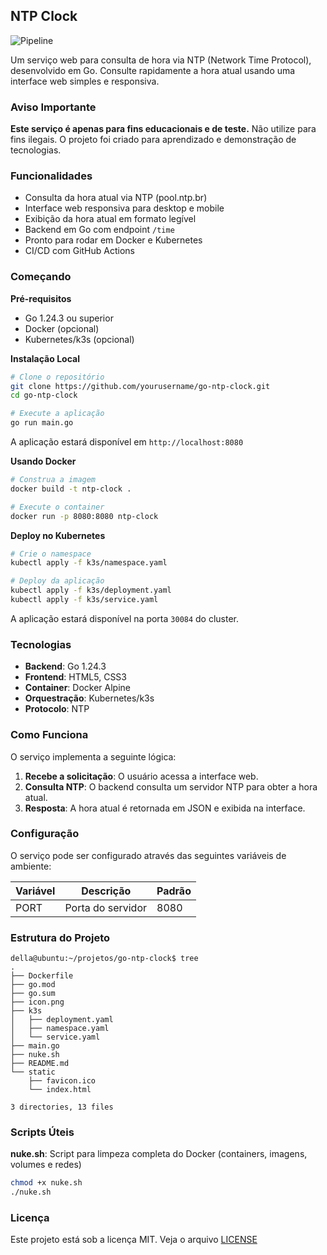 ## NTP Clock

![Pipeline](https://github.com/dellabeneta/go-ntp-clock/actions/workflows/main.yaml/badge.svg)

Um serviço web para consulta de hora via NTP (Network Time Protocol), desenvolvido em Go. Consulte rapidamente a hora atual usando uma interface web simples e responsiva.

### Aviso Importante

**Este serviço é apenas para fins educacionais e de teste.** Não utilize para fins ilegais. O projeto foi criado para aprendizado e demonstração de tecnologias.

### Funcionalidades

- Consulta da hora atual via NTP (pool.ntp.br)
- Interface web responsiva para desktop e mobile
- Exibição da hora atual em formato legível
- Backend em Go com endpoint `/time`
- Pronto para rodar em Docker e Kubernetes
- CI/CD com GitHub Actions

### Começando

**Pré-requisitos**
- Go 1.24.3 ou superior
- Docker (opcional)
- Kubernetes/k3s (opcional)

**Instalação Local**
```bash
# Clone o repositório
git clone https://github.com/yourusername/go-ntp-clock.git
cd go-ntp-clock

# Execute a aplicação
go run main.go
```

A aplicação estará disponível em `http://localhost:8080`

**Usando Docker**
```bash
# Construa a imagem
docker build -t ntp-clock .

# Execute o container
docker run -p 8080:8080 ntp-clock
```

**Deploy no Kubernetes**
```bash
# Crie o namespace
kubectl apply -f k3s/namespace.yaml

# Deploy da aplicação
kubectl apply -f k3s/deployment.yaml
kubectl apply -f k3s/service.yaml
```

A aplicação estará disponível na porta `30084` do cluster.

### Tecnologias

- **Backend**: Go 1.24.3
- **Frontend**: HTML5, CSS3
- **Container**: Docker Alpine
- **Orquestração**: Kubernetes/k3s
- **Protocolo**: NTP

### Como Funciona

O serviço implementa a seguinte lógica:

1. **Recebe a solicitação**: O usuário acessa a interface web.
2. **Consulta NTP**: O backend consulta um servidor NTP para obter a hora atual.
3. **Resposta**: A hora atual é retornada em JSON e exibida na interface.

### Configuração

O serviço pode ser configurado através das seguintes variáveis de ambiente:

| Variável | Descrição         | Padrão |
|----------|-------------------|--------|
| PORT     | Porta do servidor | 8080   |

### Estrutura do Projeto
```
della@ubuntu:~/projetos/go-ntp-clock$ tree
.
├── Dockerfile
├── go.mod
├── go.sum
├── icon.png
├── k3s
│   ├── deployment.yaml
│   ├── namespace.yaml
│   └── service.yaml
├── main.go
├── nuke.sh
├── README.md
└── static
    ├── favicon.ico
    └── index.html

3 directories, 13 files
```

### Scripts Úteis

**nuke.sh**: Script para limpeza completa do Docker (containers, imagens, volumes e redes)

```bash
chmod +x nuke.sh
./nuke.sh
```

### Licença

Este projeto está sob a licença MIT. Veja o arquivo [LICENSE](LICENSE)
